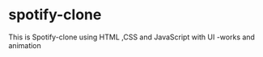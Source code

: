 # spotify-clone
This is Spotify-clone using HTML ,CSS  and JavaScript with UI -works and animation 

